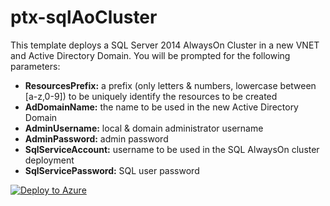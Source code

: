 # ptx-sqlAoCluster
This template deploys a SQL Server 2014 AlwaysOn Cluster in a new VNET and Active Directory Domain.
You will be prompted for the following parameters:

+ **ResourcesPrefix:** a prefix (only letters & numbers, lowercase between [a-z,0-9]) to be uniquely identify the resources to be created
+ **AdDomainName:** the name to be used in the new Active Directory Domain
+ **AdminUsername:** local & domain administrator username 
+ **AdminPassword:** admin password
+ **SqlServiceAccount:** username to be used in the SQL AlwaysOn cluster deployment
+ **SqlServicePassword:** SQL user password

[![Deploy to Azure](http://azuredeploy.net/deploybutton.png)](https://azuredeploy.net/)